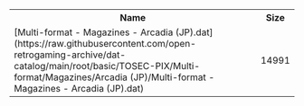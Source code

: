 <table>
<tr><th>Name</th><th>Size</th></tr>
<tr><td>
[Multi-format - Magazines - Arcadia (JP).dat](https://raw.githubusercontent.com/open-retrogaming-archive/dat-catalog/main/root/basic/TOSEC-PIX/Multi-format/Magazines/Arcadia (JP)/Multi-format - Magazines - Arcadia (JP).dat)
</td><td>14991</td></tr>
</table>

